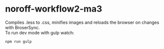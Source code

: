 # noroff-workflow2-ma3

Compiles .less to .css, minifies images and reloads the browser on changes with BroserSync.
<br>
To run dev mode with gulp watch:

```bash
npm run gulp
```
